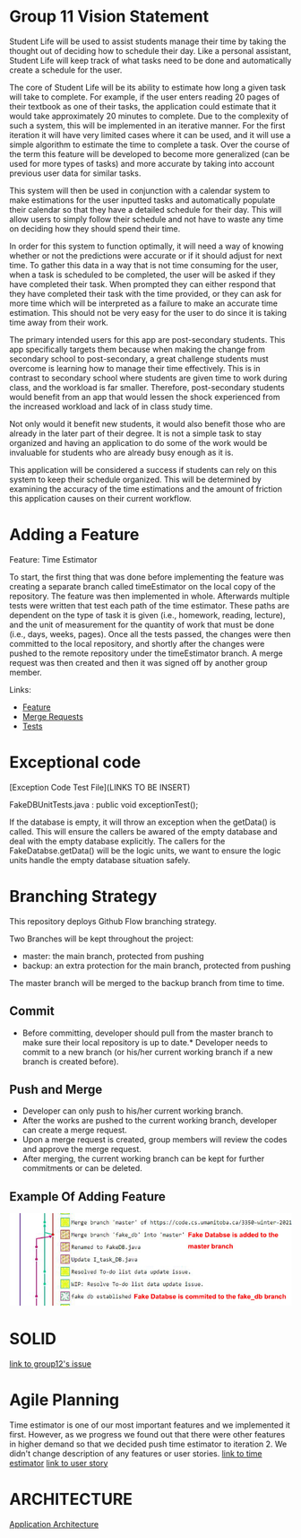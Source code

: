 #  Group 11 Vision Statement  

Student Life will be used to assist students manage their time by taking the thought out of deciding how to schedule their day. Like a personal assistant, Student Life will keep track of what tasks need to be done and automatically create a schedule for the user. 

The core of Student Life will be its ability to estimate how long a given task will take to complete. For example, if the user enters reading 20 pages of their textbook as one of their tasks, the application could estimate that it would take approximately 20 minutes to complete. Due to the complexity of such a system, this will be implemented in an iterative manner. For the first iteration it will have very limited cases where it can be used, and it will use a simple algorithm to estimate the time to complete a task. Over the course of the term this feature will be developed to become more generalized (can be used for more types of tasks) and more accurate by taking into account previous user data for similar tasks. 

This system will then be used in conjunction with a calendar system to make estimations for the user inputted tasks and automatically populate their calendar so that they have a detailed schedule for their day. This will allow users to simply follow their schedule and not have to waste any time on deciding how they should spend their time.

In order for this system to function optimally, it will need a way of knowing whether or not the predictions were accurate or if it should adjust for next time. To gather this data in a way that is not time consuming for the user, when a task is scheduled to be completed, the user will be asked if they have completed their task. When prompted they can either respond that they have completed their task with the time provided, or they can ask for more time which will be interpreted as a failure to make an accurate time estimation. This should not be very easy for the user to do since it is taking time away from their work. 

The primary intended users for this app are post-secondary students. This app specifically targets them because when making the change from secondary school to post-secondary, a great challenge students must overcome is learning how to manage their time effectively. This is in contrast to secondary school where students are given time to work during class, and the workload is far smaller. Therefore, post-secondary students would benefit from an app that would lessen the shock experienced from the increased workload and lack of in class study time. 

Not only would it benefit new students, it would also benefit those who are already in the later part of their degree. It is not a simple task to stay organized and having an application to do some of the work would be invaluable for students who are already busy enough as it is. 

This application will be considered a success if students can rely on this system to keep their schedule organized. This will be determined by examining the accuracy of the time estimations and the amount of friction this application causes on their current workflow. 

# Adding a Feature

Feature: Time Estimator

To start, the first thing that was done before implementing the feature was creating a separate branch called timeEstimator on the local copy of the repository. The feature was then implemented in whole. Afterwards multiple tests were written that test each path of the time estimator. These paths are dependent on the type of task it is given (i.e., homework, reading, lecture), and the unit of measurement for the quantity of work that must be done (i.e., days, weeks, pages). Once all the tests passed, the changes were then committed to the local repository, and shortly after the changes were pushed to the remote repository under the timeEstimator branch. A merge request was then created and then it was signed off by another group member. 

Links:

- [Feature](https://code.cs.umanitoba.ca/3350-winter-2021-a01/your-internet-neighbours-group-11/-/issues/1)
- [Merge Requests](https://code.cs.umanitoba.ca/3350-winter-2021-a01/your-internet-neighbours-group-11/-/merge_requests/5)
- [Tests](https://code.cs.umanitoba.ca/3350-winter-2021-a01/your-internet-neighbours-group-11/-/blob/master/app/src/test/java/com/groupeleven/studentlife/logicTests/TimeEstimatorUnitTests.java)


# Exceptional code
[Exception Code Test File](LINKS TO BE INSERT)   

FakeDBUnitTests.java : public void exceptionTest();  

If the database is empty, it will throw an exception when the getData() is called. This will ensure the callers be awared of the empty database and deal with the empty database explicitly. The callers for the FakeDatabse.getData() will be the logic units, we want to ensure the logic units handle the empty database situation safely.   



# Branching Strategy

This repository deploys Github Flow branching strategy.

Two Branches will be kept throughout the project:
* master: the main branch, protected from pushing
* backup: an extra protection for the main branch, protected from pushing    

The master branch will be merged to the backup branch from time to time.

## Commit
* Before committing, developer should pull from the master branch to make sure their local repository is up to date.* Developer needs to commit to a new branch (or his/her current working branch if a new branch is created before).

## Push and Merge
* Developer can only push to his/her current working branch.  
* After the works are pushed to the current working branch, developer can create a merge request.  
* Upon a merge request is created, group members will review the codes and approve the merge request.
* After merging, the current working branch can be kept for further commitments or can be deleted.  

## Example Of Adding Feature
![Adding Feature](Adding_feature.jpg)
     

# SOLID  
[link to group12's issue](https://code.cs.umanitoba.ca/3350-winter-2021-a01/fitnics-group-12/-/issues/23)   

#  Agile Planning  
Time estimator is one of our most important features and we implemented it first. However, as we progress we found out that there were other features in higher demand so that we decided push time estimator to iteration 2. We didn't change description
of any features or user stories.
[link to time estimator](https://code.cs.umanitoba.ca/3350-winter-2021-a01/your-internet-neighbours-group-11/-/issues/1)
[link to user story](https://code.cs.umanitoba.ca/3350-winter-2021-a01/your-internet-neighbours-group-11/-/issues/3)

#  ARCHITECTURE

[Application Architecture](Architecture.md)   

